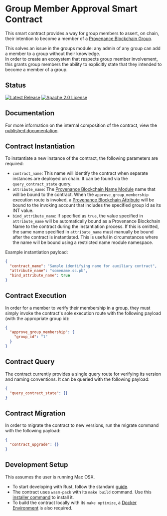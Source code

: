 # Group Member Approval Smart Contract
This smart contract provides a way for group members to assert, on chain, their intention to become a member of a
[Provenance Blockchain Group](https://docs.cosmos.network/main/modules/group).

This solves an issue in the groups module: any admin of any group can add a member to a group without their knowledge.  
In order to create an ecosystem that respects group member involvement, this grants group members the ability to 
explicitly state that they intended to become a member of a group.

## Status
[![Latest Release][release-badge]][release-latest]
[![Apache 2.0 License][license-badge]][license-url]

[license-badge]: https://img.shields.io/github/license/FigureTechnologies/group-member-approval-smart-contract.svg
[license-url]: https://github.com/FigureTechnologies/group-member-approval-smart-contract/blob/main/LICENSE
[release-badge]: https://img.shields.io/github/tag/FigureTechnologies/group-member-approval-smart-contract.svg
[release-latest]: https://github.com/FigureTechnologies/group-member-approval-smart-contract/releases/latest

## Documentation

For more information on the internal composition of the contract, view the [published documentation](https://figuretechnologies.github.io/group-member-approval-smart-contract/).

## Contract Instantiation

To instantiate a new instance of the contract, the following parameters are required:

* `contract_name`: This name will identify the contract when separate instances are deployed on chain.  It can be found
via the `query_contract_state` query.
* `attribute_name`: The [Provenance Blockchain Name Module](https://docs.provenance.io/modules/name-module) name that 
will be bound to the contract.  When the `approve_group_membership` execution route is invoked, a
[Provenance Blockchain Attribute](https://docs.provenance.io/modules/account) will be bound to the invoking account that
includes the specified group id as its INT value.
* `bind_attribute_name`: If specified as `true`, the value specified in `attribute_name` will be automatically bound 
as a Provenance Blockchain Name to the contract during the instantiation process.  If this is omitted, the same name
specified in `attribute_name` must manually be bound after the contract is instantiated.  This is useful in circumstances
where the name will be bound using a restricted name module namespace.

Example instantiation payload:
```json
{
  "contract_name": "Sample identifying name for auxiliary contract",
  "attribute_name": "somename.sc.pb",
  "bind_attribute_name": true
}
```

## Contract Execution

In order for a member to verify their membership in a group, they must simply invoke the contract's sole execution route
with the following payload (with the appropriate group id):

```json
{
  "approve_group_membership": {
    "group_id": "1"
  }
}
```

## Contract Query

The contract currently provides a single query route for verifying its version and naming conventions. It can be queried
with the following payload:

```json
{
  "query_contract_state": {}
}
```

## Contract Migration

In order to migrate the contract to new versions, run the migrate command with the following payload:

```json
{
  "contract_upgrade": {}
}
```

## Development Setup
This assumes the user is running Mac OSX.  

- To start developing with Rust, follow the standard [guide](https://www.rust-lang.org/tools/install).
- The contract uses `wasm-pack` with its `make build` command.  Use this [installer command](https://rustwasm.github.io/wasm-pack/installer/) to install it.
- To build the contract locally with its `make optimize`, a [Docker Environment](https://www.docker.com/products/docker-desktop/) is also required.

